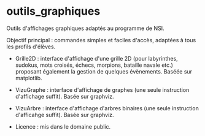 # outils_graphiques

Outils d'affichages graphiques adaptés au programme de NSI.

Objectif principal : commandes simples et faciles d'accès, adaptées à tous les profils d'élèves.
 
- Grille2D : interface d'affichage d'une grille 2D (pour labyrinthes, sudokus, mots croisés, échecs, morpions, bataille navale etc.) proposant également la gestion de quelques évènements. Baséée sur matplotlib.

- VizuGraphe : interface d'affichage de graphes (une seule instruction d'affichage suffit). Basée sur graphviz.

- VizuArbre : interface d'affichage d'arbres binaires (une seule instruction d'afficahge suffit). Basée sur graphviz.

- Licence : mis dans le domaine public.